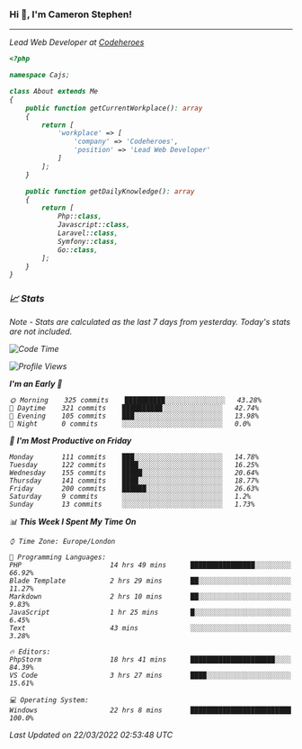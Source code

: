 ### Hi 👋, I'm Cameron Stephen!
<hr>
<p><em>Lead Web Developer at <a href="https://codeheroes.co.uk">Codeheroes</a></p>


```php
<?php

namespace Cajs;

class About extends Me
{
    public function getCurrentWorkplace(): array
    {
        return [
            'workplace' => [
                'company' => 'Codeheroes',
                'position' => 'Lead Web Developer'
            ]
        ];
    }

    public function getDailyKnowledge(): array
    {
        return [
            Php::class,
            Javascript::class,
            Laravel::class,
            Symfony::class,
            Go::class,
        ];
    }
}
```

### 📈 Stats
<p><em>Note - Stats are calculated as the last 7 days from yesterday. Today's stats are not included.</em></p>


<!--START_SECTION:waka-->
![Code Time](http://img.shields.io/badge/Code%20Time-2%2C750%20hrs%2041%20mins-blue)

![Profile Views](http://img.shields.io/badge/Profile%20Views-0-blue)

**I'm an Early 🐤** 

```text
🌞 Morning    325 commits    ██████████░░░░░░░░░░░░░░░   43.28% 
🌆 Daytime    321 commits    ██████████░░░░░░░░░░░░░░░   42.74% 
🌃 Evening    105 commits    ███░░░░░░░░░░░░░░░░░░░░░░   13.98% 
🌙 Night      0 commits      ░░░░░░░░░░░░░░░░░░░░░░░░░   0.0%

```
📅 **I'm Most Productive on Friday** 

```text
Monday       111 commits    ███░░░░░░░░░░░░░░░░░░░░░░   14.78% 
Tuesday      122 commits    ████░░░░░░░░░░░░░░░░░░░░░   16.25% 
Wednesday    155 commits    █████░░░░░░░░░░░░░░░░░░░░   20.64% 
Thursday     141 commits    ████░░░░░░░░░░░░░░░░░░░░░   18.77% 
Friday       200 commits    ██████░░░░░░░░░░░░░░░░░░░   26.63% 
Saturday     9 commits      ░░░░░░░░░░░░░░░░░░░░░░░░░   1.2% 
Sunday       13 commits     ░░░░░░░░░░░░░░░░░░░░░░░░░   1.73%

```


📊 **This Week I Spent My Time On** 

```text
⌚︎ Time Zone: Europe/London

💬 Programming Languages: 
PHP                      14 hrs 49 mins      ████████████████░░░░░░░░░   66.92% 
Blade Template           2 hrs 29 mins       ██░░░░░░░░░░░░░░░░░░░░░░░   11.27% 
Markdown                 2 hrs 10 mins       ██░░░░░░░░░░░░░░░░░░░░░░░   9.83% 
JavaScript               1 hr 25 mins        █░░░░░░░░░░░░░░░░░░░░░░░░   6.45% 
Text                     43 mins             ░░░░░░░░░░░░░░░░░░░░░░░░░   3.28%

🔥 Editors: 
PhpStorm                 18 hrs 41 mins      █████████████████████░░░░   84.39% 
VS Code                  3 hrs 27 mins       ████░░░░░░░░░░░░░░░░░░░░░   15.61%

💻 Operating System: 
Windows                  22 hrs 8 mins       █████████████████████████   100.0%

```


 Last Updated on 22/03/2022 02:53:48 UTC
<!--END_SECTION:waka-->
